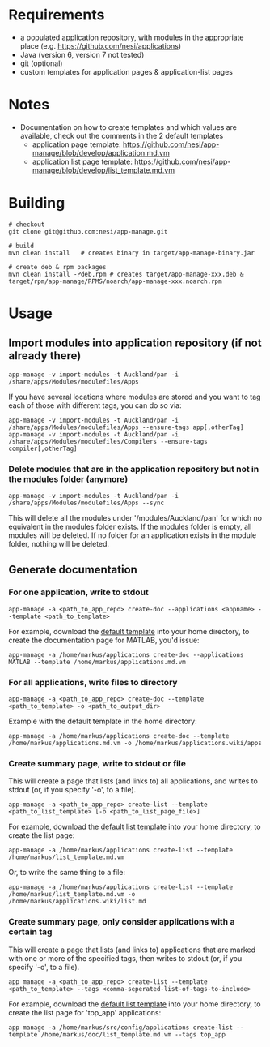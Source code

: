 # Requirements

 * a populated application repository, with modules in the appropriate place (e.g. https://github.com/nesi/applications)
 * Java (version 6, version 7 not tested)
 * git (optional)
 * custom templates for application pages & application-list pages

# Notes

 * Documentation on how to create templates and which values are available, check out the comments in the 2 default templates
   * application page template: https://github.com/nesi/app-manage/blob/develop/application.md.vm
   * application list page template: https://github.com/nesi/app-manage/blob/develop/list_template.md.vm

# Building

    # checkout
    git clone git@github.com:nesi/app-manage.git

    # build
    mvn clean install   # creates binary in target/app-manage-binary.jar

    # create deb & rpm packages
    mvn clean install -Pdeb,rpm # creates target/app-manage-xxx.deb & target/rpm/app-manage/RPMS/noarch/app-manage-xxx.noarch.rpm

# Usage

## Import modules into application repository (if not already there)

    app-manage -v import-modules -t Auckland/pan -i /share/apps/Modules/modulefiles/Apps
    
If you have several locations where modules are stored and you want to tag each of those with different tags, you can do so via:

    app-manage -v import-modules -t Auckland/pan -i /share/apps/Modules/modulefiles/Apps --ensure-tags app[,otherTag]
    app-manage -v import-modules -t Auckland/pan -i /share/apps/Modules/modulefiles/Compilers --ensure-tags compiler[,otherTag]

### Delete modules that are in the application repository but not in the modules folder (anymore)

    app-manage -v import-modules -t Auckland/pan -i /share/apps/Modules/modulefiles/Apps --sync
    
This will delete all the modules under '<application>/modules/Auckland/pan' for which no equivalent in the modules folder exists. If the modules folder is empty, all modules will be deleted. If no folder for an application exists in the module folder, nothing will be deleted.

## Generate documentation

### For one application, write to stdout

    app-manage -a <path_to_app_repo> create-doc --applications <appname> --template <path_to_template>

For example, download the [default template](https://github.com/nesi/app-manage/blob/develop/application.md.vm) into
your home directory, to create the documentation page for MATLAB, you'd issue:

    app-manage -a /home/markus/applications create-doc --applications MATLAB --template /home/markus/applications.md.vm

### For all applications, write files to directory

    app-manage -a <path_to_app_repo> create-doc --template <path_to_template> -o <path_to_output_dir>

Example with the default template in the home directory:

    app-manage -a /home/markus/applications create-doc --template /home/markus/applications.md.vm -o /home/markus/applications.wiki/apps

### Create summary page, write to stdout or file

This will create a page that lists (and links to) all applications, and writes to stdout (or, if you specify '-o', to a file).

    app-manage -a <path_to_app_repo> create-list --template <path_to_list_template> [-o <path_to_list_page_file>]

For example, download the [default list template](https://github.com/nesi/app-manage/blob/develop/list_template.md.vm) into
your home directory, to create the list page:

    app-manage -a /home/markus/applications create-list --template /home/markus/list_template.md.vm

Or, to write the same thing to a file:

    app-manage -a /home/markus/applications create-list --template /home/markus/list_template.md.vm -o /home/markus/applications.wiki/list.md

### Create summary page, only consider applications with a certain tag

This will create a page that lists (and links to) applications that are marked with one or more of the specified tags,
then writes to stdout (or, if you specify '-o', to a file).

    app manage -a <path_to_app_repo> create-list --template <path_to_template> --tags <comma-seperated-list-of-tags-to-include>

For example, download the [default list template](https://github.com/nesi/app-manage/blob/develop/list_template.md.vm) into
your home directory, to create the list page for 'top_app' applications:

    app manage -a /home/markus/src/config/applications create-list --template /home/markus/doc/list_template.md.vm --tags top_app

